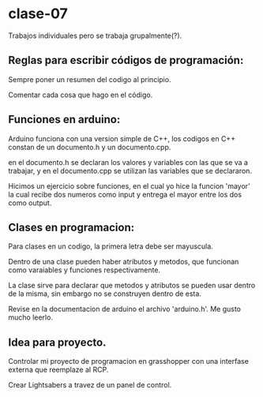 # clase-07

Trabajos individuales pero se trabaja grupalmente(?).

## Reglas para escribir códigos de programación:
Sempre poner un resumen del codigo al principio.

Comentar cada cosa que hago en el código.
## Funciones en arduino:

Arduino funciona con una version simple de C++, los codigos en C++ constan de un documento.h y un documento.cpp.

en el documento.h se declaran los valores y variables con las que se va a trabajar, y en el documento.cpp se utilizan las variables que se declararon.

Hicimos un ejercicio sobre funciones, en el cual yo hice la funcion 'mayor' la cual recibe dos numeros como input y entrega el mayor entre los dos como output.
## Clases en programacion:
Para clases en un codigo, la primera letra debe ser mayuscula.

Dentro de una clase pueden haber atributos y metodos, que funcionan como varaiables y funciones respectivamente.

La clase sirve para declarar que metodos y atributos se pueden usar dentro de la misma, sin embargo no se construyen dentro de esta.

Revise en la documentacion de arduino el archivo 'arduino.h'. Me gusto mucho leerlo.

## Idea para proyecto.

Controlar mi proyecto de programacion en grasshopper con una interfase externa que reemplaze al RCP.

Crear Lightsabers a travez de un panel de control.
